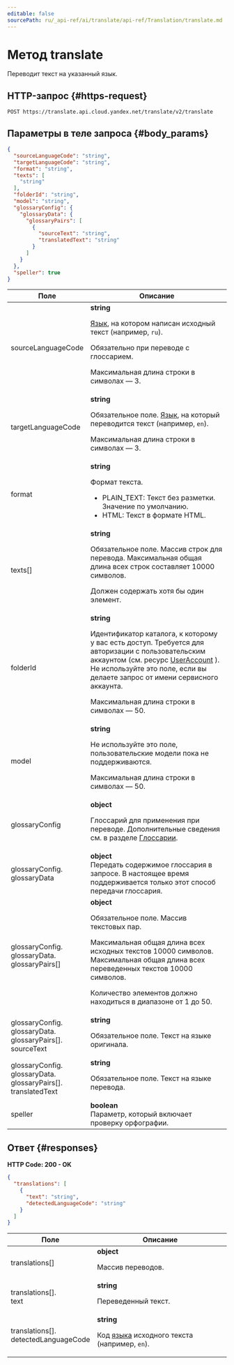 ```yaml
---
editable: false
sourcePath: ru/_api-ref/ai/translate/api-ref/Translation/translate.md
---
```


# Метод translate
Переводит текст на указанный язык.
 

 
## HTTP-запрос {#https-request}
```
POST https://translate.api.cloud.yandex.net/translate/v2/translate
```
 
## Параметры в теле запроса {#body_params}
 
```json 
{
  "sourceLanguageCode": "string",
  "targetLanguageCode": "string",
  "format": "string",
  "texts": [
    "string"
  ],
  "folderId": "string",
  "model": "string",
  "glossaryConfig": {
    "glossaryData": {
      "glossaryPairs": [
        {
          "sourceText": "string",
          "translatedText": "string"
        }
      ]
    }
  },
  "speller": true
}
```

 
Поле | Описание
--- | ---
sourceLanguageCode | **string**<br><p><a href="/docs/translate/concepts/supported-languages">Язык</a>, на котором написан исходный текст (например, ``ru``).</p> <p>Обязательно при переводе с глоссарием.</p> <p>Максимальная длина строки в символах — 3.</p> 
targetLanguageCode | **string**<br><p>Обязательное поле. <a href="/docs/translate/concepts/supported-languages">Язык</a>, на который переводится текст (например, ``en``).</p> <p>Максимальная длина строки в символах — 3.</p> 
format | **string**<br><p>Формат текста.</p> <ul> <li>PLAIN_TEXT: Текст без разметки. Значение по умолчанию.</li> <li>HTML: Текст в формате HTML.</li> </ul> 
texts[] | **string**<br><p>Обязательное поле. Массив строк для перевода. Максимальная общая длина всех строк составляет 10000 символов.</p> <p>Должен содержать хотя бы один элемент.</p> 
folderId | **string**<br><p>Идентификатор каталога, к которому у вас есть доступ. Требуется для авторизации с пользовательским аккаунтом (см. ресурс <a href="/docs/iam/api-ref/UserAccount#representation">UserAccount</a> ). Не используйте это поле, если вы делаете запрос от имени сервисного аккаунта.</p> <p>Максимальная длина строки в символах — 50.</p> 
model | **string**<br><p>Не используйте это поле, пользовательские модели пока не поддерживаются.</p> <p>Максимальная длина строки в символах — 50.</p> 
glossaryConfig | **object**<br><p>Глоссарий для применения при переводе. Дополнительные сведения см. в разделе <a href="/docs/translate/concepts/glossary">Глоссарии</a>.</p> 
glossaryConfig.<br>glossaryData | **object**<br>Передать содержимое глоссария в запросе. В настоящее время поддерживается только этот способ передачи глоссария.<br>
glossaryConfig.<br>glossaryData.<br>glossaryPairs[] | **object**<br><p>Обязательное поле. Массив текстовых пар.</p> <p>Максимальная общая длина всех исходных текстов 10000 символов. Максимальная общая длина всех переведенных текстов 10000 символов.</p> <p>Количество элементов должно находиться в диапазоне от 1 до 50.</p> 
glossaryConfig.<br>glossaryData.<br>glossaryPairs[].<br>sourceText | **string**<br><p>Обязательное поле. Текст на языке оригинала.</p> 
glossaryConfig.<br>glossaryData.<br>glossaryPairs[].<br>translatedText | **string**<br><p>Обязательное поле. Текст на языке перевода.</p> 
speller | **boolean**<br>Параметр, который включает проверку орфографии.

## Ответ {#responses}
**HTTP Code: 200 - OK**

```json 
{
  "translations": [
    {
      "text": "string",
      "detectedLanguageCode": "string"
    }
  ]
}
```

 
Поле | Описание
--- | ---
translations[] | **object**<br><p>Массив переводов.</p> 
translations[].<br>text | **string**<br><p>Переведенный текст.</p> 
translations[].<br>detectedLanguageCode | **string**<br><p>Код <a href="/docs/translate/concepts/supported-languages">языка</a> исходного текста (например, ``en``).</p> 